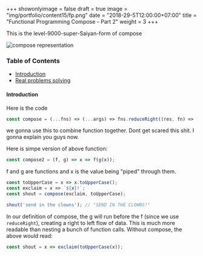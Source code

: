 +++
showonlyimage = false
draft = true
image = "img/portfolio/content15/fp.png"
date = "2018-29-5T12:00:00+07:00"
title = "Functional Programming Compose - Part 2"
weight = 3
+++

This is the level-9000-super-Saiyan-form of compose
<!--more-->

![compose representation][1]

### Table of Contents

- [Introduction](#introduction)
- [Real problems solving](#real_problem_solving)

####  Introduction<a name="introduction"></a>

Here is the code

```Javascript
const compose = (...fns) => (...args) => fns.reduceRight((res, fn) => [fn.call(null, ...res)], args)[0];
```

we gonna use this to combine function together. Dont get scared this shit. I gonna explain you guys now.

Here is simpe version of above function:

```Javascript
const compose2 = (f, g) => x => f(g(x));
```

f and g are functions and x is the value being "piped" through them.

```Javascript
const toUpperCase = x => x.toUpperCase();
const exclaim = x => `${x}!`;
const shout = compose(exclaim, toUpperCase);

shout('send in the clowns'); // "SEND IN THE CLOWNS!"
```

In our definition of compose, the g will run before the f (since we use `reduceRight`), creating a right to left flow of data. This is much more readable than nesting a bunch of function calls. Without compose, the above would read:

```Javascript
const shout = x => exclaim(toUpperCase(x));
```

[1]: /my-blog/img/portfolio/content15/bg.jpg